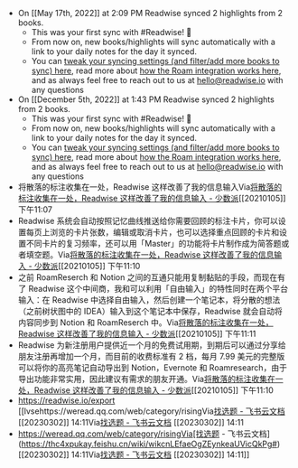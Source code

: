 - On [[May 17th, 2022]] at 2:09 PM Readwise synced 2 highlights from 2 books.
    - This was your first sync with #Readwise! 🎉
    - From now on, new books/highlights will sync automatically with a link to your daily notes for the day it synced.
    - You can [tweak your syncing settings (and filter/add more books to sync) here](https://readwise.io/export/roam/preferences), read more about [how the Roam integration works here](https://help.readwise.io/roam), and as always feel free to reach out to us at hello@readwise.io with any questions
- On [[December 5th, 2022]] at 1:43 PM Readwise synced 2 highlights from 2 books.
    - This was your first sync with #Readwise! 🎉
    - From now on, new books/highlights will sync automatically with a link to your daily notes for the day it synced.
    - You can [tweak your syncing settings (and filter/add more books to sync) here](https://readwise.io/export/roam/preferences), read more about [how the Roam integration works here](https://help.readwise.io/roam), and as always feel free to reach out to us at hello@readwise.io with any questions
- 将散落的标注收集在一处，Readwise 这样改善了我的信息输入Via[将散落的标注收集在一处，Readwise 这样改善了我的信息输入 - 少数派](https://sspai.com/post/63879)[[20210105]] 下午11:07
- Readwise 系统会自动按照记忆曲线推送给你需要回顾的标注卡片，你可以设置每页上浏览的卡片张数，编辑或取消卡片，也可以选择重点回顾的卡片和设置不同卡片的复习频率，还可以用「Master」的功能将卡片制作成为简答题或者填空题。Via[将散落的标注收集在一处，Readwise 这样改善了我的信息输入 - 少数派](https://sspai.com/post/63879)[[20210105]] 下午11:10
- 之前 RoamReserch 和 Notion 之间的互通只能用复制黏贴的手段，而现在有了 Readwise 这个中间商，我和可以利用「自由输入」的特性同时在两个平台输入：在 Readwise 中选择自由输入，然后创建一个笔记本，将分散的想法（之前树状图中的 IDEA）输入到这个笔记本中保存，Readwise 就会自动将内容同步到 Notion 和 RoamReserch 中。Via[将散落的标注收集在一处，Readwise 这样改善了我的信息输入 - 少数派](https://sspai.com/post/63879)[[20210105]] 下午11:11
- Readwise 为新注册用户提供近一个月的免费试用期，到期后可以通过分享给朋友注册再增加一个月，而目前的收费标准有 2 档，每月 7.99 美元的完整版可以将你的高亮笔记自动导出到 Notion，Evernote 和 Roamresearch，由于导出功能非常实用，因此建议有需求的朋友开通。Via[将散落的标注收集在一处，Readwise 这样改善了我的信息输入 - 少数派](https://sspai.com/post/63879)[[20210105]] 下午11:10
- https://readwise.io/export [[lvsehttps://weread.qq.com/web/category/risingVia[​​⁣‌‍⁡‍⁢​‍⁣‍⁤⁣⁡﻿⁡⁣⁤‌﻿⁤﻿⁤﻿⁡﻿​⁣​‍​‌⁡‍⁣⁡​​​​﻿找选题 - 飞书云文档](https://thc4xpukay.feishu.cn/wiki/wikcnLEfaeOgZEynkeaUVicQkPg#) [[20230302]] 14:11Via[​​⁣‌‍⁡‍⁢​‍⁣‍⁤⁣⁡﻿⁡⁣⁤‌﻿⁤﻿⁤﻿⁡﻿​⁣​‍​‌⁡‍⁣⁡​​​​﻿找选题 - 飞书云文档](https://thc4xpukay.feishu.cn/wiki/wikcnLEfaeOgZEynkeaUVicQkPg#) [[20230302]] 14:11
- https://weread.qq.com/web/category/risingVia[​​⁣‌‍⁡‍⁢​‍⁣‍⁤⁣⁡﻿⁡⁣⁤‌﻿⁤﻿⁤﻿⁡﻿​⁣​‍​‌⁡‍⁣⁡​​​​﻿找选题 - 飞书云文档](https://thc4xpukay.feishu.cn/wiki/wikcnLEfaeOgZEynkeaUVicQkPg#) [[20230302]] 14:11Via[​​⁣‌‍⁡‍⁢​‍⁣‍⁤⁣⁡﻿⁡⁣⁤‌﻿⁤﻿⁤﻿⁡﻿​⁣​‍​‌⁡‍⁣⁡​​​​﻿找选题 - 飞书云文档](https://thc4xpukay.feishu.cn/wiki/wikcnLEfaeOgZEynkeaUVicQkPg#) [[20230302]] 14:11]]
